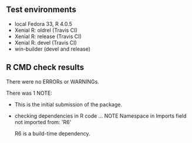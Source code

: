 ## Test environments
* local Fedora 33, R 4.0.5
* Xenial R: oldrel (Travis CI)
* Xenial R: release (Travis CI)
* Xenial R: devel (Travis CI)
* win-builder (devel and release)

## R CMD check results
There were no ERRORs or WARNINGs. 

There was 1 NOTE:

* This is the initial submission of the package.
* checking dependencies in R code ... NOTE
  Namespace in Imports field not imported from: 'R6'

  R6 is a build-time dependency.

